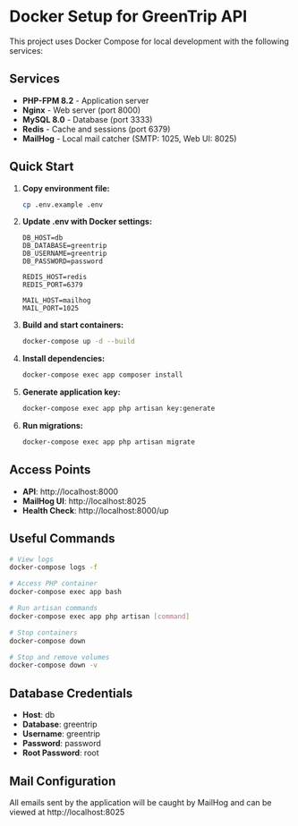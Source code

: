 # Docker Setup for GreenTrip API

This project uses Docker Compose for local development with the following services:

## Services

- **PHP-FPM 8.2** - Application server
- **Nginx** - Web server (port 8000)
- **MySQL 8.0** - Database (port 3333)
- **Redis** - Cache and sessions (port 6379)
- **MailHog** - Local mail catcher (SMTP: 1025, Web UI: 8025)

## Quick Start

1. **Copy environment file:**
   ```bash
   cp .env.example .env
   ```

2. **Update .env with Docker settings:**
   ```env
   DB_HOST=db
   DB_DATABASE=greentrip
   DB_USERNAME=greentrip
   DB_PASSWORD=password

   REDIS_HOST=redis
   REDIS_PORT=6379

   MAIL_HOST=mailhog
   MAIL_PORT=1025
   ```

3. **Build and start containers:**
   ```bash
   docker-compose up -d --build
   ```

4. **Install dependencies:**
   ```bash
   docker-compose exec app composer install
   ```

5. **Generate application key:**
   ```bash
   docker-compose exec app php artisan key:generate
   ```

6. **Run migrations:**
   ```bash
   docker-compose exec app php artisan migrate
   ```

## Access Points

- **API**: http://localhost:8000
- **MailHog UI**: http://localhost:8025
- **Health Check**: http://localhost:8000/up

## Useful Commands

```bash
# View logs
docker-compose logs -f

# Access PHP container
docker-compose exec app bash

# Run artisan commands
docker-compose exec app php artisan [command]

# Stop containers
docker-compose down

# Stop and remove volumes
docker-compose down -v
```

## Database Credentials

- **Host**: db
- **Database**: greentrip
- **Username**: greentrip
- **Password**: password
- **Root Password**: root

## Mail Configuration

All emails sent by the application will be caught by MailHog and can be viewed at http://localhost:8025